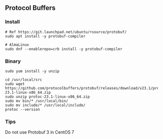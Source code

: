 ## Protocol Buffers

### Install

```
# Ref https://git.launchpad.net/ubuntu/+source/protobuf/
sudo apt install -y protobuf-compiler
```

```
# AlmaLinux
sudo dnf --enablerepo=crb install -y protobuf-compiler
```

### Binary

```
sudo yum install -y unzip

cd /usr/local/src
sudo wget https://github.com/protocolbuffers/protobuf/releases/download/v23.1/protoc-23.1-linux-x86_64.zip
sudo unzip protoc-23.1-linux-x86_64.zip
sudo mv bin/* /usr/local/bin/
sudo mv include/* /usr/local/include/
protoc --version
```

### Tips

Do not use Protobuf 3 in CentOS 7

